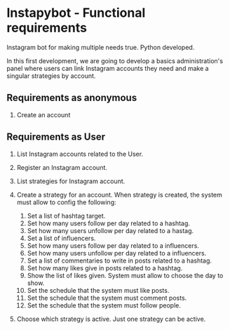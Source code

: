 # Instapybot - Functional requirements
Instagram bot for making multiple needs true. Python developed. 

In this first development, we are going to develop a basics administration's panel where users can 
link Instagram accounts they need and make a singular strategies by account.

Requirements as anonymous 
-------------------------

1. Create an account

Requirements as User 
-------------------------

1. List Instagram accounts related to the User.

2. Register an Instagram account.

3. List strategies for Instagram account.

4. Create a strategy for an account. When strategy is created, 
the system must allow to config the following:
    1. Set a list of hashtag target.
    2. Set how many users follow per day related to a hashtag.
    3. Set how many users unfollow per day related to a hastag.
    4. Set a list of influencers.
    5. Set how many users follow per day related to a influencers.
    6. Set how many users unfollow per day related to a influencers.
    7. Set a list of commentaries to write in posts related to a hashtag.
    8. Set how many likes give in posts related to a hashtag.
    9. Show the list of likes given. System must allow to choose the day to show.
    10. Set the schedule that the system must like posts.
    11. Set the schedule that the system must comment posts.
    12. Set the schedule that the system must follow people.
5. Choose which strategy is active. Just one strategy can be active.
    